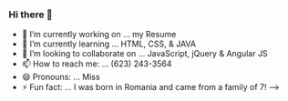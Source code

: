 ### Hi there 👋



- 🔭 I’m currently working on ... my Resume
- 🌱 I’m currently learning ... HTML, CSS, & JAVA
- 👯 I’m looking to collaborate on ... JavaScript, jQuery & Angular JS
- 📫 How to reach me: ... (623) 243-3564
- 😄 Pronouns: ... Miss
- ⚡ Fun fact: ... I was born in Romania and came from a family of 7!
-->
